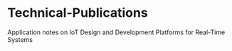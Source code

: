 # Technical-Publications
Application notes on IoT Design and Development Platforms for Real-Time Systems
